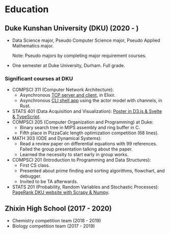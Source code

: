 # Education

## Duke Kunshan University (DKU) (2020 - )

- Data Science major, Pseudo Computer Science major,
    Pseudo Applied Mathematics major.

    Note: Pseudo majors by completing major requirement courses.
- One semester at Duke University, Durham. Full grade.

### Significant courses at DKU

- COMPSCI 311 (Computer Network Architecture):
    - Asynchronous [TCP server and client][CS311], in Elixir.
    - Asynchronous [CLI shell app][UDPRIP] using the actor model with channels,
        in Rust.
- STATS 401 (Data Acquisition and Visualization):
    [Poster in D3.js & Svelte & TypeScript][STATS401_final_proj].
- COMPSCI 205 (Computer Organization and Programming) at Duke:
    - Binary search tree in MIPS assembly and ring buffer in C.
    - Fifth place in PizzaCalc length optimization competition (68 lines).
- MATH 303 (ODE and Dynamical Systems):
    - Read a review paper on differential equations with 99 references.
        Failed the group presentation talking about the paper.
    - Learned the necessity to start early in group works.
- COMPSCI 201 (Introduction to Programming and Data Structures):
    - First CS class.
    - Presented about prime finding and sorting algorithms, flowchart,
        and debugger.
    - Invited to be TA afterwards.
- STATS 201 (Probability, Random Variables and Stochastic Processes):
    [PageRank DKU website with Scrapy & Numpy][STATS210_final_proj].

## Zhixin High School (2017 - 2020)

- Chemistry competition team (2018 - 2019)
- Biology competition team (2017 - 2019)

[CS311]: https://github.com/SichangHe/CS311
[STATS210_final_proj]: https://github.com/SichangHe/STATS210_final_project
[STATS401_final_proj]: https://github.com/SichangHe/STATS401_final_project
[UDPRIP]: https://github.com/SichangHe/CS311/tree/main/udprip
